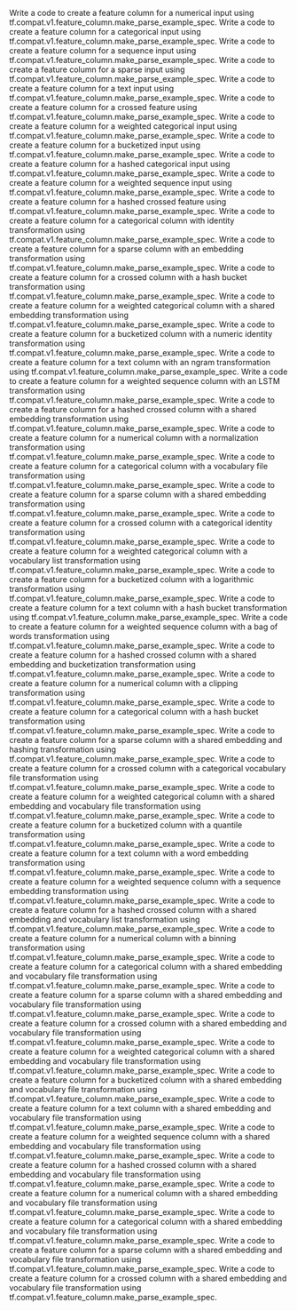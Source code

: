 Write a code to create a feature column for a numerical input using tf.compat.v1.feature_column.make_parse_example_spec.
Write a code to create a feature column for a categorical input using tf.compat.v1.feature_column.make_parse_example_spec.
Write a code to create a feature column for a sequence input using tf.compat.v1.feature_column.make_parse_example_spec.
Write a code to create a feature column for a sparse input using tf.compat.v1.feature_column.make_parse_example_spec.
Write a code to create a feature column for a text input using tf.compat.v1.feature_column.make_parse_example_spec.
Write a code to create a feature column for a crossed feature using tf.compat.v1.feature_column.make_parse_example_spec.
Write a code to create a feature column for a weighted categorical input using tf.compat.v1.feature_column.make_parse_example_spec.
Write a code to create a feature column for a bucketized input using tf.compat.v1.feature_column.make_parse_example_spec.
Write a code to create a feature column for a hashed categorical input using tf.compat.v1.feature_column.make_parse_example_spec.
Write a code to create a feature column for a weighted sequence input using tf.compat.v1.feature_column.make_parse_example_spec.
Write a code to create a feature column for a hashed crossed feature using tf.compat.v1.feature_column.make_parse_example_spec.
Write a code to create a feature column for a categorical column with identity transformation using tf.compat.v1.feature_column.make_parse_example_spec.
Write a code to create a feature column for a sparse column with an embedding transformation using tf.compat.v1.feature_column.make_parse_example_spec.
Write a code to create a feature column for a crossed column with a hash bucket transformation using tf.compat.v1.feature_column.make_parse_example_spec.
Write a code to create a feature column for a weighted categorical column with a shared embedding transformation using tf.compat.v1.feature_column.make_parse_example_spec.
Write a code to create a feature column for a bucketized column with a numeric identity transformation using tf.compat.v1.feature_column.make_parse_example_spec.
Write a code to create a feature column for a text column with an ngram transformation using tf.compat.v1.feature_column.make_parse_example_spec.
Write a code to create a feature column for a weighted sequence column with an LSTM transformation using tf.compat.v1.feature_column.make_parse_example_spec.
Write a code to create a feature column for a hashed crossed column with a shared embedding transformation using tf.compat.v1.feature_column.make_parse_example_spec.
Write a code to create a feature column for a numerical column with a normalization transformation using tf.compat.v1.feature_column.make_parse_example_spec.
Write a code to create a feature column for a categorical column with a vocabulary file transformation using tf.compat.v1.feature_column.make_parse_example_spec.
Write a code to create a feature column for a sparse column with a shared embedding transformation using tf.compat.v1.feature_column.make_parse_example_spec.
Write a code to create a feature column for a crossed column with a categorical identity transformation using tf.compat.v1.feature_column.make_parse_example_spec.
Write a code to create a feature column for a weighted categorical column with a vocabulary list transformation using tf.compat.v1.feature_column.make_parse_example_spec.
Write a code to create a feature column for a bucketized column with a logarithmic transformation using tf.compat.v1.feature_column.make_parse_example_spec.
Write a code to create a feature column for a text column with a hash bucket transformation using tf.compat.v1.feature_column.make_parse_example_spec.
Write a code to create a feature column for a weighted sequence column with a bag of words transformation using tf.compat.v1.feature_column.make_parse_example_spec.
Write a code to create a feature column for a hashed crossed column with a shared embedding and bucketization transformation using tf.compat.v1.feature_column.make_parse_example_spec.
Write a code to create a feature column for a numerical column with a clipping transformation using tf.compat.v1.feature_column.make_parse_example_spec.
Write a code to create a feature column for a categorical column with a hash bucket transformation using tf.compat.v1.feature_column.make_parse_example_spec.
Write a code to create a feature column for a sparse column with a shared embedding and hashing transformation using tf.compat.v1.feature_column.make_parse_example_spec.
Write a code to create a feature column for a crossed column with a categorical vocabulary file transformation using tf.compat.v1.feature_column.make_parse_example_spec.
Write a code to create a feature column for a weighted categorical column with a shared embedding and vocabulary file transformation using tf.compat.v1.feature_column.make_parse_example_spec.
Write a code to create a feature column for a bucketized column with a quantile transformation using tf.compat.v1.feature_column.make_parse_example_spec.
Write a code to create a feature column for a text column with a word embedding transformation using tf.compat.v1.feature_column.make_parse_example_spec.
Write a code to create a feature column for a weighted sequence column with a sequence embedding transformation using tf.compat.v1.feature_column.make_parse_example_spec.
Write a code to create a feature column for a hashed crossed column with a shared embedding and vocabulary list transformation using tf.compat.v1.feature_column.make_parse_example_spec.
Write a code to create a feature column for a numerical column with a binning transformation using tf.compat.v1.feature_column.make_parse_example_spec.
Write a code to create a feature column for a categorical column with a shared embedding and vocabulary file transformation using tf.compat.v1.feature_column.make_parse_example_spec.
Write a code to create a feature column for a sparse column with a shared embedding and vocabulary file transformation using tf.compat.v1.feature_column.make_parse_example_spec.
Write a code to create a feature column for a crossed column with a shared embedding and vocabulary file transformation using tf.compat.v1.feature_column.make_parse_example_spec.
Write a code to create a feature column for a weighted categorical column with a shared embedding and vocabulary file transformation using tf.compat.v1.feature_column.make_parse_example_spec.
Write a code to create a feature column for a bucketized column with a shared embedding and vocabulary file transformation using tf.compat.v1.feature_column.make_parse_example_spec.
Write a code to create a feature column for a text column with a shared embedding and vocabulary file transformation using tf.compat.v1.feature_column.make_parse_example_spec.
Write a code to create a feature column for a weighted sequence column with a shared embedding and vocabulary file transformation using tf.compat.v1.feature_column.make_parse_example_spec.
Write a code to create a feature column for a hashed crossed column with a shared embedding and vocabulary file transformation using tf.compat.v1.feature_column.make_parse_example_spec.
Write a code to create a feature column for a numerical column with a shared embedding and vocabulary file transformation using tf.compat.v1.feature_column.make_parse_example_spec.
Write a code to create a feature column for a categorical column with a shared embedding and vocabulary file transformation using tf.compat.v1.feature_column.make_parse_example_spec.
Write a code to create a feature column for a sparse column with a shared embedding and vocabulary file transformation using tf.compat.v1.feature_column.make_parse_example_spec.
Write a code to create a feature column for a crossed column with a shared embedding and vocabulary file transformation using tf.compat.v1.feature_column.make_parse_example_spec.